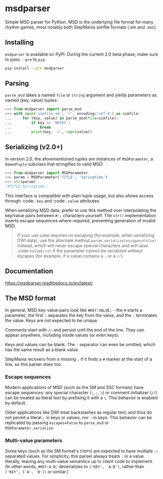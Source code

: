 # msdparser

Simple MSD parser for Python. MSD is the underlying file format for many rhythm games, most notably both StepMania simfile formats (.sm and .ssc).

## Installing

`msdparser` is available on PyPI. During the current 2.0 beta phase, make sure to pass `--pre` to `pip`:

```sh
pip install --pre msdparser
```

## Parsing

`parse_msd` takes a named `file` or `string` argument and yields parameters as named (key, value) tuples:

```python
>>> from msdparser import parse_msd
>>> with open('simfile.sm', 'r', encoding='utf-8') as simfile:
...     for (key, value) in parse_msd(file=simfile):
...         if key == 'NOTES':
...             break
...         print(key, '=', repr(value))
```

## Serializing (v2.0+)

In version 2.0, the aforementioned tuples are instances of `MSDParameter`, a `NamedTuple` subclass that stringifies to valid MSD:

```python
>>> from msdparser import MSDParameter
>>> param = MSDParameter('TITLE', 'Springtime')
>>> str(param)
'#TITLE:Springtime;'
```

This interface is compatible with plain tuple usage, but also allows access through :code:`.key` and :code:`.value` attributes.

When serializing MSD data, prefer to use this method over interpolating the key/value pairs between `#:;` characters yourself. The `str()` implementation inserts escape sequences where required, preventing generation of invalid MSD.

> If your use case requires no escaping (for example, when serializing DWI data), use the alternate method `param.serialize(escapes=False)` instead, which will never escape special characters and will raise :code:`ValueError` if the parameter cannot be serialized without escapes (for example, if a value contains a `;` or a `//`).

## Documentation

https://msdparser.readthedocs.io/en/latest/

## The MSD format

In general, MSD key-value pairs look like `#KEY:VALUE;` - the `#` starts a parameter, the first `:` separates the key from the value, and the `;` terminates the value. Keys are not expected to be unique.

Comments start with `//` and persist until the end of the line. They can appear anywhere, including inside values (or even keys).

Keys and values can be blank. The `:` separator can even be omitted, which has the same result as a blank value.

StepMania recovers from a missing `;` if it finds a `#` marker at the start of a line, so this parser does too.

### Escape sequences

Modern applications of MSD (such as the SM and SSC formats) have escape sequences: any special character (`:`, `;`, `\`) or comment initializer (`//`) can be treated as literal text by prefixing it with a `\`. This behavior is enabled by default.

Older applications like DWI treat backslashes as regular text, and thus do not permit a literal `;` in keys or values, nor `:` in keys. This behavior can be replicated by passing `escapes=False` to `parse_msd` or `MSDParameter.serialize`.

### Multi-value parameters

Some keys (such as the SM format's `STEPS`) are expected to have multiple `:`-separated values. For simplicity, this parser always treats `:` in a value literally, leaving any multi-value semantics up to client code to implement. (In other words, `#KEY:A:B;` deserializes to `('KEY', 'A:B')`, rather than `('KEY', ['A', 'B'])` or similar.)
